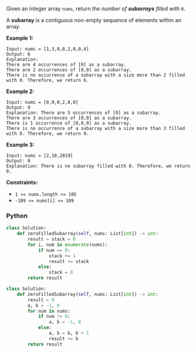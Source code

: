 Given an integer array  `nums`, return  _the number of  **subarrays**  filled with_ `0`.

A  **subarray**  is a contiguous non-empty sequence of elements within an array.

**Example 1:**

```
Input: nums = [1,3,0,0,2,0,0,4]
Output: 6
Explanation: 
There are 4 occurrences of [0] as a subarray.
There are 2 occurrences of [0,0] as a subarray.
There is no occurrence of a subarray with a size more than 2 filled with 0. Therefore, we return 6.
```

**Example 2:**

```
Input: nums = [0,0,0,2,0,0]
Output: 9
Explanation: There are 5 occurrences of [0] as a subarray.
There are 3 occurrences of [0,0] as a subarray.
There is 1 occurrence of [0,0,0] as a subarray.
There is no occurrence of a subarray with a size more than 3 filled with 0. Therefore, we return 9.
```

**Example 3:**

```
Input: nums = [2,10,2019]
Output: 0
Explanation: There is no subarray filled with 0. Therefore, we return 0.
```

**Constraints:**

- `1 <= nums.length <= 105`
- `-109 <= nums[i] <= 109`

### Python
```py
class Solution:
    def zeroFilledSubarray(self, nums: List[int]) -> int:
        result = stack = 0
        for i, num in enumerate(nums):
            if num == 0:
                stack += 1
                result += stack
            else:
                stack = 0
        return result
```

```python
class Solution:
    def zeroFilledSubarray(self, nums: List[int]) -> int:
        result = 0
        a, b = -1, 0
        for num in nums:
            if num != 0:
                a, b = -1, 0
            else:
                a, b = b, b + 1
                result += b
        return result
```